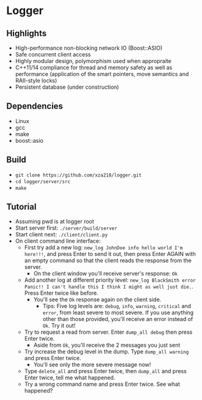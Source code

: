 # Logger
## Highlights
* High-performance non-blocking network IO (Boost::ASIO)
* Safe concurrent client access
* Highly modular design, polymorphism used when appropraite
* C++11/14 compliance for thread and memory safety as well as performance (application of the smart pointers, move semantics and RAII-style locks)
* Persistent database (under construction)
## Dependencies
* Linux
* gcc
* make
* boost::asio
## Build
* `git clone https://github.com/xza218/logger.git`
* `cd logger/server/src`
* `make`
## Tutorial
* Assuming pwd is at logger root
* Start server first: `./server/build/server`
* Start client next: `./client/client.py`
* On client command line interface:
  * First try add a new log: `new_log JohnDoe info hello world I'm here!!!`, and press Enter to send it out, then press Enter AGAIN with an empty command so that the client reads the response from the server.
    * On the client window you'll receive server's response: `Ok`
  * Add another log at different priority level: `new_log BlackSmith error Panic!! I can't handle this I think I might as well just die.`. Press Enter twice like before.
    * You'll see the `Ok` response again on the client side.
      * Tips: Five log levels are: `debug`, `info`, `warning`, `critical` and `error`, from least severe to most severe. If you use anything other than those provided, you'll receive an error instead of `Ok`. Try it out!
  * Try to request a read from server. Enter `dump_all debug` then press Enter twice.
    * Aside from `Ok`, you'll receive the 2 messages you just sent
  * Try increase the debug level in the dump. Type `dump_all warning` and press Enter twice.
    * You'll see only the more severe message now!
  * Type `delete_all` and press Enter twice, then `dump_all` and press Enter twice, tell me what happened.
  * Try a wrong command name and press Enter twice. See what happened?
